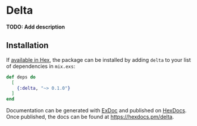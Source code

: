 # Delta

**TODO: Add description**

## Installation

If [available in Hex](https://hex.pm/docs/publish), the package can be installed
by adding `delta` to your list of dependencies in `mix.exs`:

```elixir
def deps do
  [
    {:delta, "~> 0.1.0"}
  ]
end
```

Documentation can be generated with [ExDoc](https://github.com/elixir-lang/ex_doc)
and published on [HexDocs](https://hexdocs.pm). Once published, the docs can
be found at <https://hexdocs.pm/delta>.

